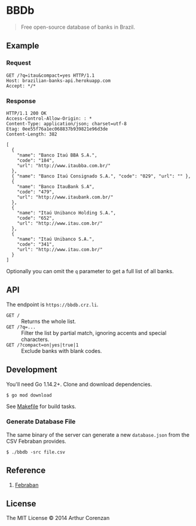 # BBDb

> Free open-source database of banks in Brazil.

## Example

### Request

```
GET /?q=itau&compact=yes HTTP/1.1
Host: brazilian-banks-api.herokuapp.com
Accept: */*
```

### Response

```
HTTP/1.1 200 OK
Access-Control-Allow-Origin: : *
Content-Type: application/json; charset=utf-8
Etag: 0ee55f76a1ec068837b939821e96d3de
Content-Length: 382

[
  {
    "name": "Banco Itaú BBA S.A.",
    "code": "184",
    "url": "http://www.itaubba.com.br/"
  },
  { "name": "Banco Itaú Consignado S.A.", "code": "029", "url": "" },
  {
    "name": "Banco ItauBank S.A",
    "code": "479",
    "url": "http://www.itaubank.com.br/"
  },
  {
    "name": "Itaú Unibanco Holding S.A.",
    "code": "652",
    "url": "http://www.itau.com.br/"
  },
  {
    "name": "Itaú Unibanco S.A.",
    "code": "341",
    "url": "http://www.itau.com.br/"
  }
]
```

Optionally you can omit the `q` parameter to get a full list of all banks.

## API

The endpoint is `https://bbdb.crz.li`.

<dl>
  <dt><code>GET /</code></dt>
  <dd>Returns the whole list.</dd>
  <dt><code>GET /?q=...</code></dt>
  <dd>Filter the list by partial match, ignoring accents and special characters.</dd>
  <dt><code>GET /?compact=on|yes|true|1</code></dt>
  <dd>Exclude banks with blank codes.</dd>
</dl>

## Development

You'll need Go 1.14.2+. Clone and download dependencies.

```shell
$ go mod download
```

See [Makefile](Makefile) for build tasks.

### Generate Database File

The same binary of the server can generate a new `database.json` from the CSV Febraban provides.

```shell
$ ./bbdb -src file.csv
```

## Reference

1. [Febraban](https://portal.febraban.org.br/pagina/3164/12/pt-br/associados)

## License

The MIT License © 2014 Arthur Corenzan
